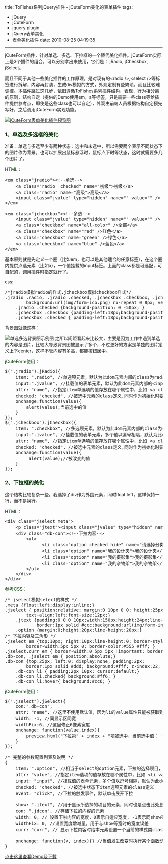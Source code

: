 title: ToFishes系列jQuery插件 – jCuteForm美化的表单插件
tags:
  - jQuery
  - jCuteForm
  - jquery plugin
  - jQuery表单美化
  - 表单美化插件
date: 2010-08-25 04:19:35
---

jCuteForm插件，针对单选、多选、下拉框的一个替代美化插件。jCuteForm实际上是3个插件的组合，可以分别拿出来使用，它们是： jRadio, jCheckbox, jSelect。

而且不同于其他一些美化插件的工作原理，是对现有的&lt;radio /&gt;,&lt;select /&gt;等标签进行拆解，内容再封装，生成div模拟的方式，外观定制有些繁琐，而且比较难调控。本插件跳过这几步，依旧遵循ToFishes系列插件结构，表现，行为相分离的原则，结构自定（提供的Demo使用em，a等标签，只是需要一些class等给插件提供参考点，即使是这些class也可以自定），外观由前端人员根据结构自定预先写好，之后调用jCuteForm实现功能。

[![jCuteForm表单美化插件预览图](http://demo.cssor.com/jcuteform/screenshot.png "jCuteForm表单美化插件预览图")](http://demo.cssor.com/jcuteform/)

<span id="more-107"></span>

### <span style="color: #003300;">1、单选及多选框的美化</span>

准备：单选与多选至少有两种状态：选中和未选中，所以需要两个表示不同状态下的图片作为背景。也可以扩展出鼠标悬浮时，鼠标点下时等状态，这时就需要多几个图片了。

<span style="color: #003300;">HTML：</span>

<pre class="brush:xml">&lt;em class="jradio"&gt;&lt;!--单选--&gt;
    &lt;a class="radio  checked" name="初级"&gt;初级&lt;/a&gt;
    &lt;a class="radio" name="高级"&gt;高级&lt;/a&gt;
    &lt;input class="jvalue" type="hidden" name="" value="" /&gt;
&lt;/em&gt;

&lt;em class="jcheckbox"&gt;&lt;!--多选--&gt;
    &lt;input class="jvalue" type="hidden" name="" value="" /&gt;
    &lt;a class="checkbox" name="all-color" /&gt;全部&lt;/a&gt;
    &lt;a class="checkbox" name="red" /&gt;红色&lt;/a&gt;
    &lt;a class="checkbox" name="green" /&gt;绿色&lt;/a&gt;
    &lt;a class="checkbox" name="blue" /&gt;蓝色&lt;/a&gt;
&lt;/em&gt;</pre>

基本原则就是先定义一个圈（比如em，也可以是其他适合的任意标签），在这个圈内提供点选元素（比如a），一个值挂载的input标签。上面的class都是可选配，可自配的，调用插件时指定就行了。

<span style="color: #003300;">css:</span>

<pre class="brush:css">/*jradio模拟radio的样式,jcheckbox模拟checkbox样式*/
.jradio .radio, .jradio .checked, .jcheckbox .checkbox, .jcheckbox .checked {display:inline-block; margin-right:15px; padding-left:15px;
		background:url(img/form-ico.png) no-repeat 0 8px; vertical-align:middle;}
    .jradio .checked {background-position: 0 -50px; }
    .jcheckbox .checkbox {padding-left:18px;background-position: 0 -114px; }
    .jcheckbox .checked { padding-left:18px;background-position: 0 -181px;}</pre>

背景图就像这样：

![单选多选背景图示例图](http://demo.cssor.com/jcuteform/img/form-ico.png "单选多选背景图示例") 之所以间距看起来比较大，主要是因为工作中遇到单选的内容是图片，比较大导致背景图被显示了多个，不过更好的方案是单独的图片定义上下center，这样不管内容有多高，都能按钮居中。

<span style="color: #003300;">jCuteForm使用：</span>

<pre class="brush:js">$(".jradio").jRadio({
    item: ".radio", //单选项元素，默认为此dom元素内部的class为radio的元素。
    input:".jvalue", //挂载值的表单元素，默认为此dom元素内部的&lt;input&gt;元素,可以是任何表单元素，一般为隐藏文本域
    attr: "name", //指定item单选项的值存放在哪个属性中，比如 &lt;a class="radio" name="value" /&gt;, 其值存储在name属性上
    checked: "checked", //被选中元素的class定义,同时作为初始化时要寻找的值
    onchange:function(value){
        alert(value);当前选中的值
    }
});
$(".jcheckbox").jCheckbox({
    item: ".checkbox", //多选项元素，默认为此dom元素内部的class为checkbox的元素。
    input:".jvalue", //挂载值的表单元素，多个值以逗号相隔，默认为此dom元素内部的&lt;input&gt;元素,可以是任何表单元素，一般为隐藏文本域
    attr: "name", //指定item单选项的值存放在哪个属性中，比如 &lt;a class="checkbox" name="value" /&gt;, 其值存储在name属性上
    checked: "checked", //被选中元素的class定义,同时作为初始化时要寻找的值
    onchange:function(value){
         alert(value);//被改变的值
    }
});</pre>

### <span style="color: #003300;">2、下拉框的美化</span>

这个结构比较复杂一些。我选择了div作为外围元素，同时float:left，这样保持一行，而不是换行。

<span style="color: #003300;">HTML：</span>

<pre class="brush:xml">&lt;div class="jselect meta"&gt;
    &lt;p class="jtext"&gt;&lt;input class="jvalue" type="hidden" name="" value="" /&gt;&lt;em&gt;&lt;/em&gt;&lt;/p&gt;&lt;!--显示区域--&gt;
    &lt;div class="db-con"&gt;&lt;!--下拉内容--&gt;
        &lt;ul&gt;
              &lt;li class="option checked hide" name="请选择分类"&gt;--请选择分类--&lt;/li&gt;
              &lt;li class="option" name="我的设计夹"&gt;我的设计夹&lt;/li&gt;
              &lt;li class="option" name="我的摄影集"&gt;我的摄影集&lt;/li&gt;
              &lt;li class="option" name="我的杂物架"&gt;我的杂物架&lt;/li&gt;
        &lt;/ul&gt;
    &lt;/div&gt;
&lt;/div&gt;</pre>

<span style="color: #003300;">参考CSS：</span>

<pre class="brush:css">/* jselect模拟select的样式 */
.meta {float:left;display:inline;}
.jselect { position:relative; margin:0 10px 0 0; height:25px;
        text-align:left;font-size:12px;}
    .jtext {padding:0 0 0 10px;width:150px;height:24px;line-height:24px;
            border:1px solid #ccc;background:url(img/form-input.png) no-repeat;}
    .option {margin:0;height:20px;line-height:20px;}
/* 下拉内容及三角形 */
.jselect em {top:10px; right:10px;line-height:0; border-style:solid;
        border-width:5px 5px 0; border-color:#555 #fff; }
.jselect.curr em { border-width:0 5px 5px !important; border-width:0 6px 6px; }
.db-con, .jselect em { position:absolute;}
.db-con {top:25px; left:0; display:none; padding:2px;
        border:1px solid #ddd; background:#fff; z-index:22; }
    .db-con li { padding:2px 10px; cursor:default;}
    .db-con li.checked{ background:#ff6; }
    .db-con li:hover{ background:#cc6; }</pre>

<span style="color: #003300;">jCuteForm使用：</span>

<pre class="brush:js">$(".jselect").jSelect({
    con:".db-con",
    attr: "name", //这里不使用默认值，因为li的value属性只能被获取到数值类型
    width: -1, //同显示区同宽
    widthFix:6, //这里修正6像素宽度
    onchange: function(value,index){
        preview.html("下拉第" + index + "项被选中，当前选中值： " + value);
    }
});

/* 完整的参数配置列表及说明 */
{
    item: ".option", //相当于select的option元素，下拉的选择项目，默认为此dom元素内部的class为option的元素。
    attr: "value", //指定item选项的值存放在哪个属性中，比如 &lt;li value="value" /&gt;, 其值存储在value属性上(value只能存储数值)
    input: "input", //挂载值的表单元素，多个值以逗号相隔，默认为此dom元素内部的&lt;input&gt;元素,可以是任何表单元素，一般为隐藏文本域
    checked: "checked", //被选中状态下item选项元素的class定义 
    event: "click", //下拉的触发事件，默认单击展开下拉

    show: ".jtext", //用于显示所选择的项目的元素，同时也是点击此处显示下拉内容文字的元素。默认为此dom元素内class为jtext的元素。
    con: ".jdcon", //存储下拉的内容的元素
    width: 0, // 设置下啦内容的宽度，0表示自适应宽度, -1表示同show等宽，大于0的数值则会被设置此数值宽度
    widthFix: 0, //设置宽度增减量，用于与show等宽时的宽度误差
    curr: "curr", // 显示下拉内容时给本元素设置一个当前的样式类class定义，比如用于设置下拉箭头的指向

    onchange: function(v, index){} //当值发生改变时执行某个函数动作,当前值及项目索引作为参数传入该函数
}</pre>

[点击这里查看Demo及下载](http://demo.cssor.com/jcuteform/ "jcuteform表单美化插件演示及下载")